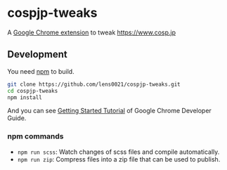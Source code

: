 # cospjp-tweaks

A [Google Chrome extension] to tweak https://www.cosp.jp

## Development

You need [npm] to build.

```sh
git clone https://github.com/lens0021/cospjp-tweaks.git
cd cospjp-tweaks
npm install
```

And you can see [Getting Started Tutorial](https://developer.chrome.com/extensions/getstarted) of Google Chrome Developer Guide.

### npm commands

- `npm run scss`: Watch changes of scss files and compile automatically.
- `npm run zip`: Compress files into a zip file that can be used to publish.

[google chrome extension]: https://developer.chrome.com/extensions
[npm]: https://npmjs.com
